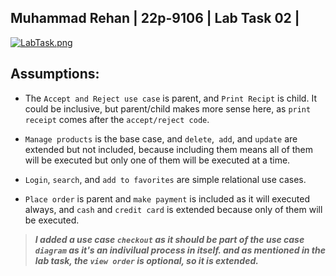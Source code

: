 ﻿## Muhammad Rehan | 22p-9106  | Lab Task 02 |
[![LabTask.png](https://i.postimg.cc/L6qv7Jck/LabTask.png)](https://postimg.cc/YhH1LCqj)

## Assumptions:

- The `Accept and Reject use case` is parent, and `Print Recipt` is child. It could be inclusive, but parent/child makes more sense here, as `print receipt` comes after the `accept/reject code`.  

- `Manage products` is the base case, and `delete`,` add`, and `update` are extended but not included, because including them means all of them will be executed but only one of them will be executed at a time.  

- `Login`, `search`, and `add to favorites` are simple relational use cases.  

- `Place order` is parent and `make payment` is included as it will executed always, and `cash` and `credit card` is extended because only of them will be executed.  
>**_I added a use case `checkout` as it should be part of the use case `diagram` as it's an indivilual process in itself. and as mentioned in the lab task, the `view order` is optional, so it is extended._**






